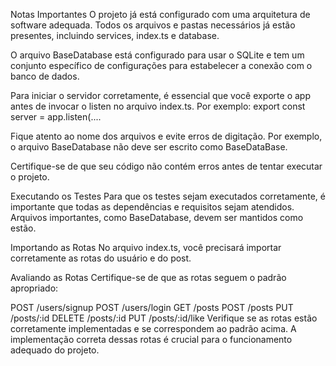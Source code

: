 Notas Importantes
O projeto já está configurado com uma arquitetura de software adequada. Todos os arquivos e pastas necessários já estão presentes, incluindo services, index.ts e database.

O arquivo BaseDatabase está configurado para usar o SQLite e tem um conjunto específico de configurações para estabelecer a conexão com o banco de dados.

Para iniciar o servidor corretamente, é essencial que você exporte o app antes de invocar o listen no arquivo index.ts. Por exemplo: export const server = app.listen(....

Fique atento ao nome dos arquivos e evite erros de digitação. Por exemplo, o arquivo BaseDatabase não deve ser escrito como BaseDataBase.

Certifique-se de que seu código não contém erros antes de tentar executar o projeto.

Executando os Testes
Para que os testes sejam executados corretamente, é importante que todas as dependências e requisitos sejam atendidos. Arquivos importantes, como BaseDatabase, devem ser mantidos como estão.

Importando as Rotas
No arquivo index.ts, você precisará importar corretamente as rotas do usuário e do post.

Avaliando as Rotas
Certifique-se de que as rotas seguem o padrão apropriado:

POST /users/signup
POST /users/login
GET /posts
POST /posts
PUT /posts/:id
DELETE /posts/:id
PUT /posts/:id/like
Verifique se as rotas estão corretamente implementadas e se correspondem ao padrão acima. A implementação correta dessas rotas é crucial para o funcionamento adequado do projeto.
